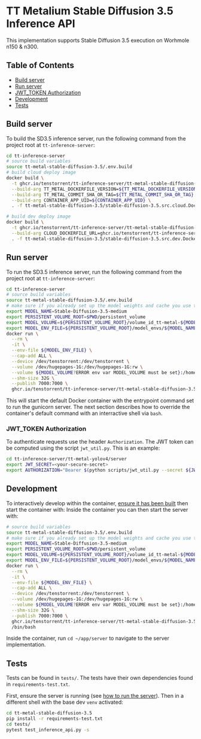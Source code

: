 # TT Metalium Stable Diffusion 3.5 Inference API

This implementation supports Stable Diffusion 3.5 execution on Worhmole n150 & n300.


## Table of Contents
- [Build server](#build-server)
- [Run server](#run-server)
- [JWT_TOKEN Authorization](#jwt_token-authorization)
- [Development](#development)
- [Tests](#tests)


## Build server
To build the SD3.5 inference server, run the following command from the project root at `tt-inference-server`:
```bash
cd tt-inference-server
# source build variables
source tt-metal-stable-diffusion-3.5/.env.build
# build cloud deploy image
docker build \
  -t ghcr.io/tenstorrent/tt-inference-server/tt-metal-stable-diffusion-3.5-src-cloud:${IMAGE_VERSION}-tt-metal-${TT_METAL_COMMIT_DOCKER_TAG} \
  --build-arg TT_METAL_DOCKERFILE_VERSION=${TT_METAL_DOCKERFILE_VERSION} \
  --build-arg TT_METAL_COMMIT_SHA_OR_TAG=${TT_METAL_COMMIT_SHA_OR_TAG} \
  --build-arg CONTAINER_APP_UID=${CONTAINER_APP_UID} \
  . -f tt-metal-stable-diffusion-3.5/stable-diffusion-3.5.src.cloud.Dockerfile

# build dev deploy image
docker build \
  -t ghcr.io/tenstorrent/tt-inference-server/tt-metal-stable-diffusion-3.5-src-dev:${IMAGE_VERSION}-tt-metal-${TT_METAL_COMMIT_DOCKER_TAG} \
  --build-arg CLOUD_DOCKERFILE_URL=ghcr.io/tenstorrent/tt-inference-server/tt-metal-stable-diffusion-3.5-src-cloud:${IMAGE_VERSION}-tt-metal-${TT_METAL_COMMIT_DOCKER_TAG} \
  . -f tt-metal-stable-diffusion-3.5/stable-diffusion-3.5.src.dev.Dockerfile
```

## Run server
To run the SD3.5 inference server, run the following command from the project root at `tt-inference-server`:
```bash
cd tt-inference-server
# source build variables
source tt-metal-stable-diffusion-3.5/.env.build
# make sure if you already set up the model weights and cache you use the correct persistent volume
export MODEL_NAME=Stable-Diffusion-3.5-medium
export PERSISTENT_VOLUME_ROOT=$PWD/persistent_volume
export MODEL_VOLUME=${PERSISTENT_VOLUME_ROOT}/volume_id_tt-metal-${MODEL_NAME}-v0.0.1/
export MODEL_ENV_FILE=${PERSISTENT_VOLUME_ROOT}/model_envs/${MODEL_NAME}.env
docker run \
  --rm \
  -it \
  --env-file ${MODEL_ENV_FILE} \
  --cap-add ALL \
  --device /dev/tenstorrent:/dev/tenstorrent \
  --volume /dev/hugepages-1G:/dev/hugepages-1G:rw \
  --volume ${MODEL_VOLUME?ERROR env var MODEL_VOLUME must be set}:/home/container_app_user/cache_root:rw \
  --shm-size 32G \
  --publish 7000:7000 \
  ghcr.io/tenstorrent/tt-inference-server/tt-metal-stable-diffusion-3.5-src-dev:${IMAGE_VERSION}-tt-metal-${TT_METAL_COMMIT_DOCKER_TAG}
```

This will start the default Docker container with the entrypoint command set to run the gunicorn server. The next section describes how to override the container's default command with an interractive shell via `bash`.


### JWT_TOKEN Authorization

To authenticate requests use the header `Authorization`. The JWT token can be computed using the script `jwt_util.py`. This is an example:
```bash
cd tt-inference-server/tt-metal-yolov4/server
export JWT_SECRET=<your-secure-secret>
export AUTHORIZATION="Bearer $(python scripts/jwt_util.py --secret ${JWT_SECRET?ERROR env var JWT_SECRET must be set} encode '{"team_id": "tenstorrent", "token_id":"debug-test"}')"
```


## Development
To interactively develop within the container, [ensure it has been built](#build-server) then start the container with:
Inside the container you can then start the server with:
```bash
# source build variables
source tt-metal-stable-diffusion-3.5/.env.build
# make sure if you already set up the model weights and cache you use the correct persistent volume
export MODEL_NAME=Stable-Diffusion-3.5-medium
export PERSISTENT_VOLUME_ROOT=$PWD/persistent_volume
export MODEL_VOLUME=${PERSISTENT_VOLUME_ROOT}/volume_id_tt-metal-${MODEL_NAME}-v0.0.1/
export MODEL_ENV_FILE=${PERSISTENT_VOLUME_ROOT}/model_envs/${MODEL_NAME}.env
docker run \
  --rm \
  -it \
  --env-file ${MODEL_ENV_FILE} \
  --cap-add ALL \
  --device /dev/tenstorrent:/dev/tenstorrent \
  --volume /dev/hugepages-1G:/dev/hugepages-1G:rw \
  --volume ${MODEL_VOLUME?ERROR env var MODEL_VOLUME must be set}:/home/container_app_user/cache_root:rw \
  --shm-size 32G \
  --publish 7000:7000 \
  ghcr.io/tenstorrent/tt-inference-server/tt-metal-stable-diffusion-3.5-src-dev:${IMAGE_VERSION}-tt-metal-${TT_METAL_COMMIT_DOCKER_TAG} \
  /bin/bash
```

Inside the container, run `cd ~/app/server` to navigate to the server implementation.


## Tests
Tests can be found in `tests/`. The tests have their own dependencies found in `requirements-test.txt`.

First, ensure the server is running (see [how to run the server](#run-server)). Then in a different shell with the base dev `venv` activated:
```bash
cd tt-metal-stable-diffusion-3.5
pip install -r requirements-test.txt
cd tests/
pytest test_inference_api.py -s
```
